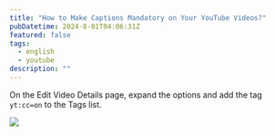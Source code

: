 ```yaml
---
title: "How to Make Captions Mandatory on Your YouTube Videos?"
pubDatetime: 2024-8-01T04:06:31Z
featured: false
tags:
  - english
  - youtube
description: ""
---
```


On the Edit Video Details page, expand the options and add the tag `yt:cc=on` to the Tags list.

![](@assets/images/yt-cc-on.png)
